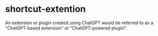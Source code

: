 # shortcut-extention

An extension or plugin created using ChatGPT would be referred to as a "ChatGPT-based extension" or "ChatGPT-powered plugin".
